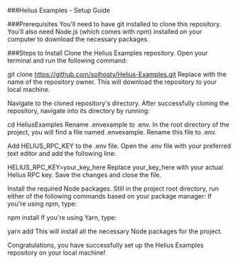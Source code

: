 ###Helius Examples - Setup Guide

###Prerequisites
You'll need to have git installed to clone this repository. You'll also need Node.js (which comes with npm) installed on your computer to download the necessary packages.

###Steps to Install
Clone the Helius Examples repository. Open your terminal and run the following command:

git clone https://github.com/solhosty/Helius-Examples.git
Replace <username> with the name of the repository owner. This will download the repository to your local machine.

Navigate to the cloned repository's directory. After successfully cloning the repository, navigate into its directory by running:

cd HeliusExamples
Rename .envexample to .env. In the root directory of the project, you will find a file named .envexample. Rename this file to .env.

Add HELIUS_RPC_KEY to the .env file. Open the .env file with your preferred text editor and add the following line:

HELIUS_RPC_KEY=your_key_here
Replace your_key_here with your actual Helius RPC key. Save the changes and close the file.

Install the required Node packages. Still in the project root directory, run either of the following commands based on your package manager:
If you're using npm, type:

npm install
If you're using Yarn, type:

yarn add
This will install all the necessary Node packages for the project.

Congratulations, you have successfully set up the Helius Examples repository on your local machine!

